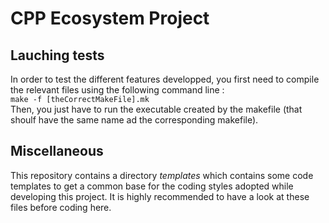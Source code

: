 # CPP Ecosystem Project

## Lauching tests
In order to test the different features developped, you first need to compile the relevant files using the following command line : <br>
`make -f [theCorrectMakeFile].mk` <br>
Then, you just have to run the executable created by the makefile (that shoulf have the same name ad the corresponding makefile).

## Miscellaneous

This repository contains a directory *templates* which contains some code templates to get a common base for the coding styles adopted while developing this project.
It is highly recommended to have a look at these files before coding here.



